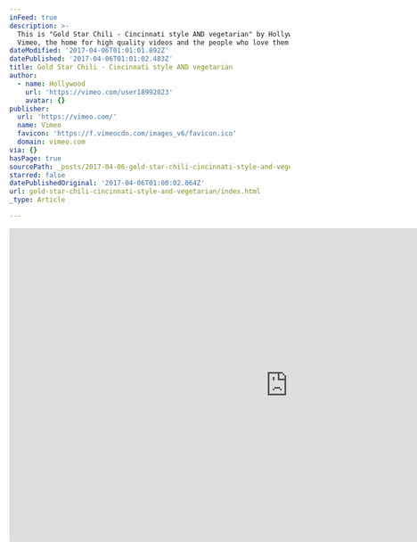 ```yaml
---
inFeed: true
description: >-
  This is "Gold Star Chili - Cincinnati style AND vegetarian" by Hollywood on
  Vimeo, the home for high quality videos and the people who love them.
dateModified: '2017-04-06T01:01:01.892Z'
datePublished: '2017-04-06T01:01:02.483Z'
title: Gold Star Chili - Cincinnati style AND vegetarian
author:
  - name: Hollywood
    url: 'https://vimeo.com/user18992023'
    avatar: {}
publisher:
  url: 'https://vimeo.com/'
  name: Vimeo
  favicon: 'https://f.vimeocdn.com/images_v6/favicon.ico'
  domain: vimeo.com
via: {}
hasPage: true
sourcePath: _posts/2017-04-06-gold-star-chili-cincinnati-style-and-vegetarian.md
starred: false
datePublishedOriginal: '2017-04-06T01:00:02.064Z'
url: gold-star-chili-cincinnati-style-and-vegetarian/index.html
_type: Article

---
```

<iframe src="https://cdn.embedly.com/widgets/media.html?src=https%3A%2F%2Fplayer.vimeo.com%2Fvideo%2F211602623&amp;url=https%3A%2F%2Fvimeo.com%2F211602623&amp;image=https%3A%2F%2Fi.vimeocdn.com%2Fvideo%2F627667197_1280.jpg&amp;key=b7d04c9b404c499eba89ee7072e1c4f7&amp;type=text%2Fhtml&amp;schema=vimeo" width="1000" height="563" scrolling="no" frameborder="0" allowfullscreen="" style=""></iframe>